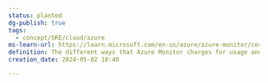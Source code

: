 ```yaml
---
status: planted
dg-publish: true
tags:
  - concept/SRE/cloud/azure
ms-learn-url: https://learn.microsoft.com/en-us/azure/azure-monitor/cost-usage
definition: The different ways that Azure Monitor charges for usage and how to evaluate charges on your Azure bill.
creation_date: 2024-05-02 18:40

---
```

